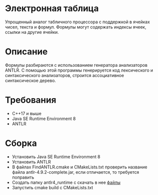 # Электронная таблица
Упрощенный аналог табличного процессора с поддержкой в ячейках чисел, текста и формул. Формулы могут содержать индексы ячеек, ссылки на другие ячейки.
# Описание
Формулы разбираются с использованием генератора анализаторов ANTLR. С помощью этой программы генерируется код лексического и синтаксического анализаторов, строится ассоциативное синтаксическое дерево.
# Требования
- C++17 и выше
- Java SE Runtime Environment 8
- ANTLR
# Сборка
- Установить Java SE Runtime Environment 8
- Установить ANTLR
- В файлах FindANTLR.cmake и CMakeLists.txt проверить название файла antlr-4.9.2-complete.jar, если отличается, то требуется поправить
- Создать папку antlr4_runtime с скачать в нее  [файлы]
- Запустить cmake build с CMakeLists.txt

[файлы]:https://github.com/antlr/antlr4/tree/master/runtime/Cpp

